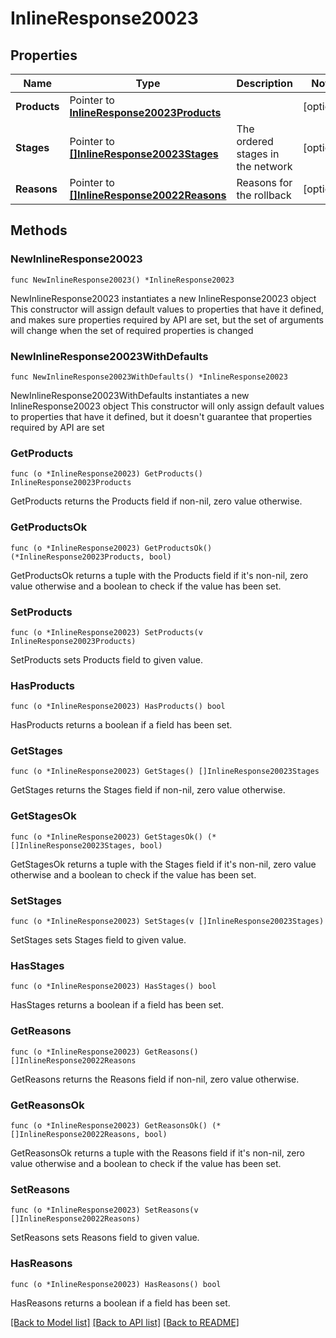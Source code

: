 # InlineResponse20023

## Properties

Name | Type | Description | Notes
------------ | ------------- | ------------- | -------------
**Products** | Pointer to [**InlineResponse20023Products**](InlineResponse20023Products.md) |  | [optional] 
**Stages** | Pointer to [**[]InlineResponse20023Stages**](InlineResponse20023Stages.md) | The ordered stages in the network | [optional] 
**Reasons** | Pointer to [**[]InlineResponse20022Reasons**](InlineResponse20022Reasons.md) | Reasons for the rollback | [optional] 

## Methods

### NewInlineResponse20023

`func NewInlineResponse20023() *InlineResponse20023`

NewInlineResponse20023 instantiates a new InlineResponse20023 object
This constructor will assign default values to properties that have it defined,
and makes sure properties required by API are set, but the set of arguments
will change when the set of required properties is changed

### NewInlineResponse20023WithDefaults

`func NewInlineResponse20023WithDefaults() *InlineResponse20023`

NewInlineResponse20023WithDefaults instantiates a new InlineResponse20023 object
This constructor will only assign default values to properties that have it defined,
but it doesn't guarantee that properties required by API are set

### GetProducts

`func (o *InlineResponse20023) GetProducts() InlineResponse20023Products`

GetProducts returns the Products field if non-nil, zero value otherwise.

### GetProductsOk

`func (o *InlineResponse20023) GetProductsOk() (*InlineResponse20023Products, bool)`

GetProductsOk returns a tuple with the Products field if it's non-nil, zero value otherwise
and a boolean to check if the value has been set.

### SetProducts

`func (o *InlineResponse20023) SetProducts(v InlineResponse20023Products)`

SetProducts sets Products field to given value.

### HasProducts

`func (o *InlineResponse20023) HasProducts() bool`

HasProducts returns a boolean if a field has been set.

### GetStages

`func (o *InlineResponse20023) GetStages() []InlineResponse20023Stages`

GetStages returns the Stages field if non-nil, zero value otherwise.

### GetStagesOk

`func (o *InlineResponse20023) GetStagesOk() (*[]InlineResponse20023Stages, bool)`

GetStagesOk returns a tuple with the Stages field if it's non-nil, zero value otherwise
and a boolean to check if the value has been set.

### SetStages

`func (o *InlineResponse20023) SetStages(v []InlineResponse20023Stages)`

SetStages sets Stages field to given value.

### HasStages

`func (o *InlineResponse20023) HasStages() bool`

HasStages returns a boolean if a field has been set.

### GetReasons

`func (o *InlineResponse20023) GetReasons() []InlineResponse20022Reasons`

GetReasons returns the Reasons field if non-nil, zero value otherwise.

### GetReasonsOk

`func (o *InlineResponse20023) GetReasonsOk() (*[]InlineResponse20022Reasons, bool)`

GetReasonsOk returns a tuple with the Reasons field if it's non-nil, zero value otherwise
and a boolean to check if the value has been set.

### SetReasons

`func (o *InlineResponse20023) SetReasons(v []InlineResponse20022Reasons)`

SetReasons sets Reasons field to given value.

### HasReasons

`func (o *InlineResponse20023) HasReasons() bool`

HasReasons returns a boolean if a field has been set.


[[Back to Model list]](../README.md#documentation-for-models) [[Back to API list]](../README.md#documentation-for-api-endpoints) [[Back to README]](../README.md)


